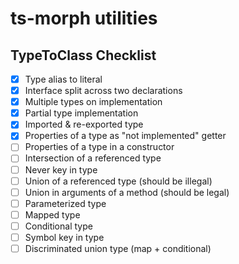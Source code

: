 # ts-morph utilities

## TypeToClass Checklist

- [x] Type alias to literal
- [x] Interface split across two declarations
- [x] Multiple types on implementation
- [x] Partial type implementation
- [x] Imported & re-exported type
- [x] Properties of a type as "not implemented" getter
- [ ] Properties of a type in a constructor
- [ ] Intersection of a referenced type
- [ ] Never key in type
- [ ] Union of a referenced type (should be illegal)
- [ ] Union in arguments of a method (should be legal)
- [ ] Parameterized type
- [ ] Mapped type
- [ ] Conditional type
- [ ] Symbol key in type
- [ ] Discriminated union type (map + conditional)
